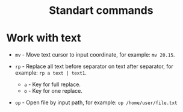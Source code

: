 <h1 align="center">Standart commands</h1>

# Work with text

* `mv` - Move text cursor to input coordinate, for example: `mv 20.15`.

* `rp` - Replace all text before separator on text after separator, for example: `rp a text | text1`.
    * `a` - Key for full replace.
    * `o` - Key for one replace.

* `op` - Open file by input path, for example: `op /home/user/file.txt`
